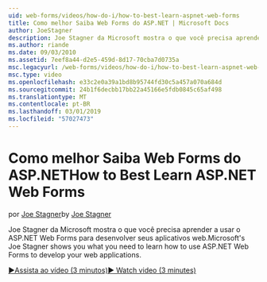 ```yaml
---
uid: web-forms/videos/how-do-i/how-to-best-learn-aspnet-web-forms
title: Como melhor Saiba Web Forms do ASP.NET | Microsoft Docs
author: JoeStagner
description: Joe Stagner da Microsoft mostra o que você precisa aprender a usar o ASP.NET Web Forms para desenvolver seus aplicativos web.
ms.author: riande
ms.date: 09/03/2010
ms.assetid: 7eef8a44-d2e5-459d-8d17-70cba7d0735a
msc.legacyurl: /web-forms/videos/how-do-i/how-to-best-learn-aspnet-web-forms
msc.type: video
ms.openlocfilehash: e33c2e0a39a1bd8b95744fd30c5a457a070a684d
ms.sourcegitcommit: 24b1f6decbb17bb22a45166e5fdb0845c65af498
ms.translationtype: MT
ms.contentlocale: pt-BR
ms.lasthandoff: 03/01/2019
ms.locfileid: "57027473"
---
```

<a name="how-to-best-learn-aspnet-web-forms"></a><span data-ttu-id="f9674-103">Como melhor Saiba Web Forms do ASP.NET</span><span class="sxs-lookup"><span data-stu-id="f9674-103">How to Best Learn ASP.NET Web Forms</span></span>
====================
<span data-ttu-id="f9674-104">por [Joe Stagner](https://github.com/JoeStagner)</span><span class="sxs-lookup"><span data-stu-id="f9674-104">by [Joe Stagner](https://github.com/JoeStagner)</span></span>

<span data-ttu-id="f9674-105">Joe Stagner da Microsoft mostra o que você precisa aprender a usar o ASP.NET Web Forms para desenvolver seus aplicativos web.</span><span class="sxs-lookup"><span data-stu-id="f9674-105">Microsoft's Joe Stagner shows you what you need to learn how to use ASP.NET Web Forms to develop your web applications.</span></span>

[<span data-ttu-id="f9674-106">&#9654;Assista ao vídeo (3 minutos)</span><span class="sxs-lookup"><span data-stu-id="f9674-106">&#9654; Watch video (3 minutes)</span></span>](https://channel9.msdn.com/Blogs/ASP-NET-Site-Videos/how-to-best-learn-aspnet-web-forms)
